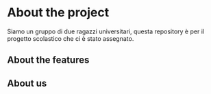# About the project

Siamo un gruppo di due ragazzi universitari, questa repository è per il progetto scolastico che ci è stato assegnato.

## About the features

## About us
